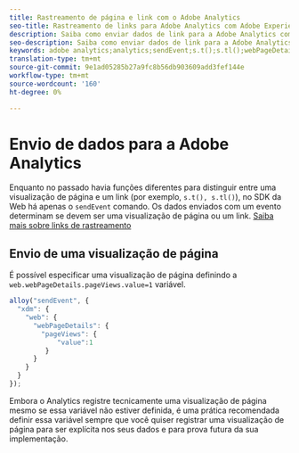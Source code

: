 ```yaml
---
title: Rastreamento de página e link com o Adobe Analytics
seo-title: Rastreamento de links para Adobe Analytics com Adobe Experience Platform Web SDK
description: Saiba como enviar dados de link para a Adobe Analytics com o Experience Platform Web SDK
seo-description: Saiba como enviar dados de link para a Adobe Analytics com o Experience Platform Web SDK
keywords: adobe analytics;analytics;sendEvent;s.t();s.tl();webPageDetails;pageViews;webInteraction;web Interaction;page views;link tracking;links;track links;clickCollection;click collection;
translation-type: tm+mt
source-git-commit: 9e1ad05285b27a9fc8b56db903609add3fef144e
workflow-type: tm+mt
source-wordcount: '160'
ht-degree: 0%

---
```



# Envio de dados para a Adobe Analytics

Enquanto no passado havia funções diferentes para distinguir entre uma visualização de página e um link (por exemplo, `s.t(), s.tl()`), no SDK da Web há apenas o `sendEvent` comando. Os dados enviados com um evento determinam se devem ser uma visualização de página ou um link. [Saiba mais sobre links de rastreamento](../track-links.md)

## Envio de uma visualização de página

É possível especificar uma visualização de página definindo a `web.webPageDetails.pageViews.value=1` variável.

```javascript
alloy("sendEvent", {
  "xdm": {
    "web": {
      "webPageDetails": {
        "pageViews": {
            "value":1
         }
      }
    }
  }
});
```

Embora o Analytics registre tecnicamente uma visualização de página mesmo se essa variável não estiver definida, é uma prática recomendada definir essa variável sempre que você quiser registrar uma visualização de página para ser explícita nos seus dados e para prova futura da sua implementação.
